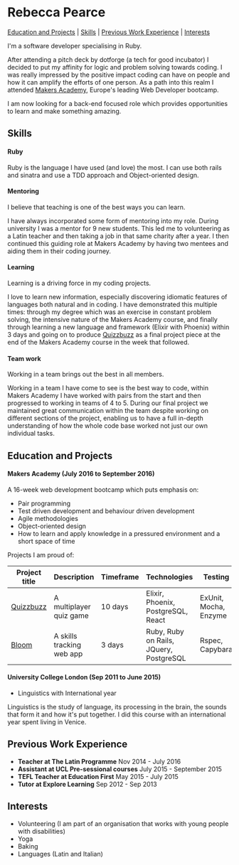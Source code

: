 # Rebecca Pearce

 [Education and Projects](#education) | [Skills](#skills) | [Previous Work Experience](#experience) | [Interests](#interests)

I'm a software developer specialising in Ruby.

After attending a pitch deck by dotforge (a tech for good incubator) I decided to put my affinity for logic and problem solving towards coding. I was really impressed by the positive impact coding can have on people and how it can amplify the efforts of one person. As a path into this realm I attended [Makers Academy](http://www.makersacademy.com/), Europe's leading Web Developer bootcamp.

I am now looking for a back-end focused role which provides opportunities to learn and make something amazing.

## <a name="skills">Skills</a>

#### Ruby

Ruby is the language I have used (and love) the most. I can use both rails and sinatra and use a TDD approach and Object-oriented design.


#### Mentoring

I believe that teaching is one of the best ways you can learn.

I have always incorporated some form of mentoring into my role. During university I was a mentor for 9 new students. This led me to volunteering as a Latin teacher and then taking a job in that same charity after a year. I then continued this guiding role at Makers Academy by having two mentees and aiding them in their coding journey.

#### Learning

Learning is a driving force in my coding projects.

I love to learn new information, especially discovering idiomatic features of languages both natural and in coding. I have demonstrated this multiple times: through my degree which was an exercise in constant problem solving, the intensive nature of the Makers Academy course, and finally through learning a new language and framework (Elixir with Phoenix) within 3 days and going on to produce [Quizzbuzz](https://github.com/quizzbuzz/quizzbuzz) as a final project piece at the end of the Makers Academy course in the week that followed.

#### Team work

Working in a team brings out the best in all members.

Working in a team I have come to see is the best way to code, within Makers Academy I have worked with pairs from the start and then progressed to working in teams of 4 to 5. During our final project we maintained great communication within the team despite working on different sections of the project, enabling us to have a full in-depth understanding of how the whole code base worked not just our own individual tasks.

## <a name="education">Education and Projects</a>

#### Makers Academy (July 2016 to September 2016)

A 16-week web development bootcamp which puts emphasis on:
- Pair programming
- Test driven development and behaviour driven development
- Agile methodologies
- Object-oriented design
- How to learn and apply knowledge in a pressured environment and a short space of time

Projects I am proud of:

Project title  | Description  									| Timeframe | Technologies | Testing | Link
------------- | ------------------------------	| ------------- |------------- |--------- | ----------------
[Quizzbuzz](https://github.com/quizzbuzz/quizzbuzz) | A multiplayer quiz game  | 10 days | Elixir, Phoenix, PostgreSQL, React| ExUnit, Mocha, Enzyme | [See it in action here](https://qzbz.herokuapp.com/)
[Bloom](https://github.com/thehappinessproject/happiness_project)| A skills tracking web app | 3 days | Ruby, Ruby on Rails, JQuery, PostgreSQL | Rspec, Capybara | [Check it out](http://bloomtracker.herokuapp.com)


#### University College London (Sep 2011 to June 2015)

- Linguistics with International year

Linguistics is the study of language, its processing in the brain, the sounds that form it and how it's put together. I did this course with an international year spent living in Venice.

## <a name="experience">Previous Work Experience</a>

- **Teacher at The Latin Programme** Nov 2014 - July 2016
- **Assistant at UCL Pre-sessional courses** July 2015 - September 2015
- **TEFL Teacher at Education First** May 2015 - July 2015
- **Tutor at Explore Learning** Sep 2012 - Sep 2013

## <a name="interests">Interests</a>
- Volunteering (I am part of an organisation that works with young people with disabilities)
- Yoga
- Baking
- Languages (Latin and Italian)
